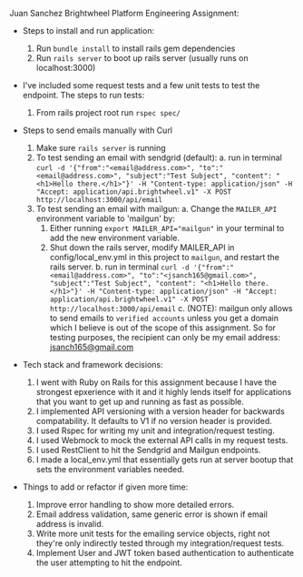 Juan Sanchez Brightwheel Platform Engineering Assignment:


* Steps to install and run application:
  1. Run `bundle install` to install rails gem dependencies
  2. Run `rails server` to boot up rails server (usually runs on localhost:3000)

* I've included some request tests and a few unit tests to test the endpoint. The steps to run tests:
  1. From rails project root run `rspec spec/`

* Steps to send emails manually with Curl
  1. Make sure `rails server` is running
  2. To test sending an email with sendgrid (default):
    a. run in terminal `curl -d '{"from":"<email@address.com>", "to":"<email@address.com>", "subject":"Test Subject", "content": "<h1>Hello there.</h1>"}' -H "Content-type: application/json" -H "Accept: application/api.brightwheel.v1" -X POST http://localhost:3000/api/email`
  3. To test sending an email with mailgun:
    a. Change the `MAILER_API` environment variable to 'mailgun' by:
      1. Either running `export MAILER_API="mailgun"` in your terminal to add the new environment variable.
      2. Shut down the rails server, modify MAILER_API in config/local_env.yml in this project to `mailgun`, and restart the rails server.
    b. run in terminal `curl -d '{"from":"<email@address.com>", "to":"<jsanch165@gmail.com>", "subject":"Test Subject", "content": "<h1>Hello there.</h1>"}' -H "Content-type: application/json" -H "Accept: application/api.brightwheel.v1" -X POST http://localhost:3000/api/email`
    c. (NOTE): mailgun only allows to send emails to `verified accounts` unless you get a domain which I believe is out of the scope of this assignment. So for testing purposes, the recipient can only be my email address: jsanch165@gmail.com

* Tech stack and framework decisions:
  1. I went with Ruby on Rails for this assignment because I have the strongest epxerience with it and it highly lends itself for applications that you want to get up and running as fast as possible.
  2. I implemented API versioning with a version header for backwards compatability. It defaults to V1 if no version header is provided.
  3. I used Rspec for writing my unit and integration/request testing.
  4. I used Webmock to mock the external API calls in my request tests.
  5. I used RestClient to hit the Sendgrid and Mailgun endpoints.
  6. I made a local_env.yml that essentially gets run at server bootup that sets the environment variables needed.


* Things to add or refactor if given more time:
  1. Improve error handling to show more detailed errors.
  2. Email address validation, same generic error is shown if email address is invalid.
  3. Write more unit tests for the emailing service objects, right not they're only indirectly tested through my integration/request tests.
  4. Implement User and JWT token based authentication to authenticate the user attempting to hit the endpoint.